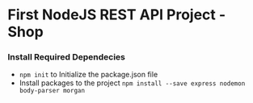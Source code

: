 # First NodeJS REST API Project - Shop

### Install Required Dependecies

* `npm init` to Initialize the package.json file
* Install packages to the project `npm install --save express nodemon body-parser morgan`